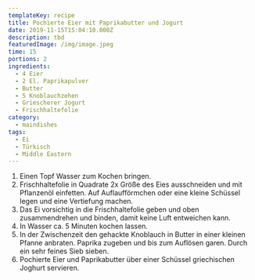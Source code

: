 ```yaml
---
templateKey: recipe
title: Pochierte Eier mit Paprikabutter und Jogurt
date: 2019-11-15T15:04:10.000Z
description: tbd
featuredImage: /img/image.jpeg
time: 15
portions: 2
ingredients:
  - 4 Eier
  - 2 El. Paprikapulver
  - Butter
  - 5 Knoblauchzehen
  - Griescherer Jogurt
  - Frischhaltefolie
category:
  - maindishes
tags:
  - Ei
  - Türkisch
  - Middle Eastern
---
```


1. Einen Topf Wasser zum Kochen bringen.
2. Frischhaltefolie in Quadrate 2x Größe des Eies ausschneiden und mit Pflanzenöl einfetten. Auf Auflaufförmchen oder eine kleine Schüssel legen und eine Vertiefung machen.
3. Das Ei vorsichtig in die Frischhaltefolie geben und oben zusammendrehen und binden, damit keine Luft entweichen kann.
4. In Wasser ca. 5 Minuten kochen lassen.
5. In der Zwischenzeit den gehackte Knoblauch in Butter in einer kleinen Pfanne anbraten. Paprika zugeben und bis zum Auflösen garen. Durch ein sehr feines Sieb sieben.
6. Pochierte Eier und Paprikabutter über einer Schüssel griechischen Joghurt servieren.

